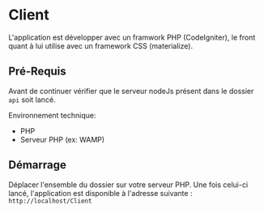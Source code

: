 # Client

L'application est développer avec un framwork PHP (CodeIgniter), le front quant à lui utilise avec un framework CSS (materialize).

## Pré-Requis

Avant de continuer vérifier que le serveur nodeJs présent dans le dossier `api` soit lancé.

Environnement technique:
* PHP
* Serveur PHP (ex: WAMP)

## Démarrage

Déplacer l'ensemble du dossier sur votre serveur PHP. Une fois celui-ci lancé, l'application est disponible à l'adresse suivante : `http://localhost/Client`

